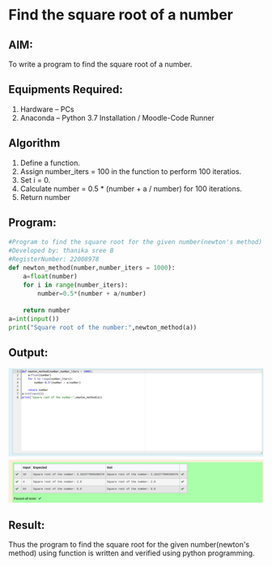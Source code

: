 # Find the square root of a number

## AIM:
To write a program to find the square root of a number.

## Equipments Required:
1. Hardware – PCs
2. Anaconda – Python 3.7 Installation / Moodle-Code Runner

## Algorithm
1. Define a function.
2. Assign number_iters = 100 in the function to perform 100 iteratios.
3. Set i = 0.
4. Calculate  number = 0.5 * (number + a / number) for 100 iterations.
5. Return number

## Program:
```python
#Program to find the square root for the given number(newton's method) using function.
#Developed by: thanika sree B
#RegisterNumber: 22008978
def newton_method(number,number_iters = 1000):
    a=float(number)
    for i in range(number_iters):
        number=0.5*(number + a/number)
        
    return number
a=int(input())
print("Square root of the number:",newton_method(a))
```

## Output:
![gcd of two number](sqrt.png)


## Result:
Thus the program to find the square root for the given number(newton's method) using function is written and verified using python programming.
